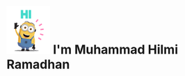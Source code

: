 # <img src="https://github.com/mhilmi999/mhilmi999/blob/main/Hi_minions.gif" width="100px"> I'm Muhammad Hilmi Ramadhan 


<!--
**mhilmi999/mhilmi999** is a ✨ _special_ ✨ repository because its `README.md` (this file) appears on your GitHub profile.

Here are some ideas to get you started:

- 🔭 I’m currently working on ...
- 🌱 I’m currently learning ...
- 👯 I’m looking to collaborate on ...
- 🤔 I’m looking for help with ...
- 💬 Ask me about ...
- 📫 How to reach me: ...
- 😄 Pronouns: ...
- ⚡ Fun fact: ...
-->
